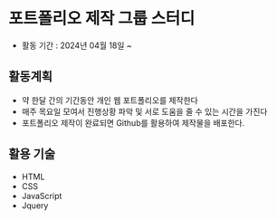 # 포트폴리오 제작 그룹 스터디
- 활동 기간 : 2024년 04월 18일 ~ 

## 활동계획
- 약 한달 간의 기간동안 개인 웹 포트폴리오를 제작한다
- 매주 목요일 모여서 진행상황 파악 및 서로 도움을 줄 수 있는 시간을 가진다
- 포트폴리오 제작이 완료되면 Github를 활용하여 제작물을 배포한다.

## 활용 기술
- HTML
- CSS
- JavaScript
- Jquery


